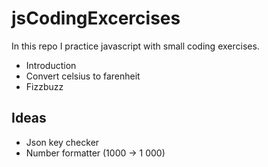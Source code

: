 # jsCodingExcercises
In this repo I practice javascript with small coding exercises.
* Introduction
* Convert celsius to farenheit
* Fizzbuzz


## Ideas
* Json key checker
* Number formatter (1000 -> 1 000)